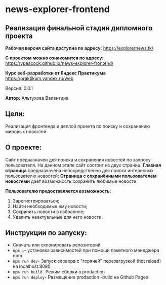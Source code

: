 # news-explorer-frontend


## Реализация финальной стадии дипломного проекта

**Рабочая версия сайта доступна по адресу:**  https://explorernews.tk/

**С проектом можно ознакомится по адресу:**  https://vpeacock.github.io/news-explorer-frontend/

**Курс веб-разработки от Яндекс Практикума** https://praktikum.yandex.ru/web

Версия: 0.0.1

**Автор:** Альтухова Валентина

## Цели:

Реализация  фронтенда и деплой проекта по поиску и сохранению мировых новостей

## О проекте:

Сайт предназначен для поиска и сохранения новостей по запросу пользователя. На данном этапе сайт состоит из двух страниц:
**Главная страница** предназначена непосредственно для поиска интересных пользователю новостей;
**Страница с сохранёнными пользователем новостями** даёт возможность сохранить любимые новости.

**Пользователю предоставляется возможность:**
1. Зарегистрироваться;
2. Найти необходимые ему новости;
3. Сохранить новости в избранное;
4. Удалить неактуальные для него новости.


## Инструкции по запуску:

- Скачать или склонировать репозиторий
- `npm i`- установка зависимостей при помощи пакетного менеджера npm
- `npm run dev`- Запуск сервера с "горячей"  перезагрузкой (hot reload) на localhost:8080
- `npm run build`- Режим сборки в prodaction
- `npm run deploy`- Размещение prodaction -build на Github Pages
 
